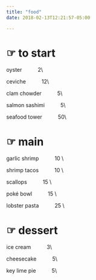 ```yaml
---
title: "food"
date: 2018-02-13T12:21:57-05:00

---
```


<style>
td, th {
   border: none!important;
}
</style>

# ☞ to start

oyster      2\

ceviche      12\

clam chowder      5\

salmon sashimi      5\

seafood tower      50\

# ☞ main 

garlic shrimp      10 \

shrimp tacos      10 \

scallops      15 \ 
 
poké bowl      15 \ 

lobster pasta      25 \



# ☞ dessert 

ice cream      3\
 
cheesecake      5\

key lime pie      5\ 









